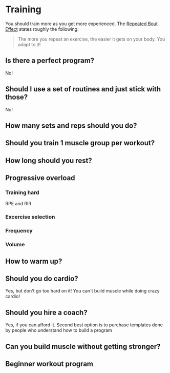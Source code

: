 # Training

You should train more as you get more experienced. The [Repeated Bout Effect](https://en.wikipedia.org/wiki/Delayed_onset_muscle_soreness#Repeated-bout_effect) states roughly the following:

> The more you repeat an exercise, the easier it gets on your body. You adapt to it!

## Is there a perfect program?

No!

## Should I use a set of routines and just stick with those?

No!

## How many sets and reps should you do?

## Should you train 1 muscle group per workout?

## How long should you rest?

## Progressive overload

### Training hard

RPE and RIR

### Excercise selection

### Frequency

### Volume

## How to warm up?

## Should you do cardio?

Yes, but don't go too hard on it! You can't build muscle while doing crazy cardio!

## Should you hire a coach?

Yes, if you can afford it. Second best option is to purchase templates done by people who understand how to build a program

## Can you build muscle without getting stronger?

## Beginner workout program
